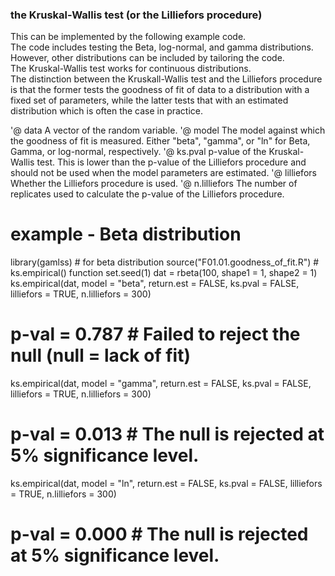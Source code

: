 ### the Kruskal-Wallis test (or the Lilliefors procedure)  
This can be implemented by the following example code.  
The code includes testing the Beta, log-normal, and gamma distributions. 
However, other distributions can be included by tailoring the code.  
The Kruskal-Wallis test works for continuous distributions.  
The distinction between the Kruskall-Wallis test and the Lilliefors procedure is that
the former tests the goodness of fit of data to a distribution with a fixed set of parameters,
while the latter tests that with an estimated distribution which is often the case in practice.  

'@ data A vector of the random variable.
'@ model The model against which the goodness of fit is measured. Either "beta", "gamma", or "ln" for Beta, Gamma, or log-normal, respectively.
'@ ks.pval p-value of the Kruskal-Wallis test. This is lower than the p-value of the Lilliefors procedure and should not be used when the model parameters are estimated.
'@ lilliefors Whether the Lilliefors procedure is used.
'@ n.lilliefors The number of replicates used to calculate the p-value of the Lilliefors procedure.

# example - Beta distribution

library(gamlss) # for beta distribution
source("F01.01.goodness_of_fit.R") # ks.empirical() function
set.seed(1)
dat = rbeta(100, shape1 = 1, shape2 = 1)
ks.empirical(dat, model = "beta", return.est = FALSE, ks.pval = FALSE, lilliefors = TRUE, n.lilliefors = 300)
# p-val = 0.787 # Failed to reject the null (null = lack of fit)
ks.empirical(dat, model = "gamma", return.est = FALSE, ks.pval = FALSE, lilliefors = TRUE, n.lilliefors = 300)
# p-val = 0.013 # The null is rejected at 5% significance level.
ks.empirical(dat, model = "ln", return.est = FALSE, ks.pval = FALSE, lilliefors = TRUE, n.lilliefors = 300)
# p-val = 0.000 # The null is rejected at 5% significance level.

